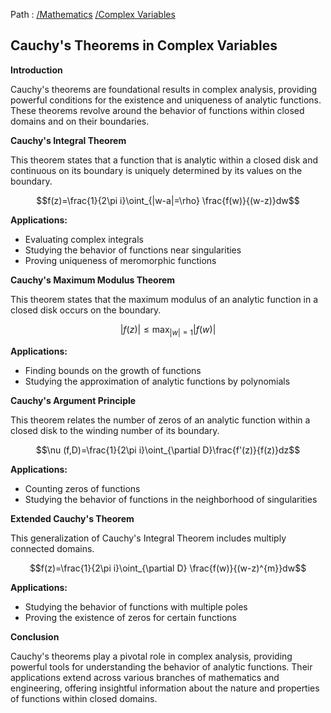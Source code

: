 Path : [/Mathematics](../../index.md) [/Complex Variables](../index.md)
## Cauchy's Theorems in Complex Variables

**Introduction**

Cauchy's theorems are foundational results in complex analysis, providing powerful conditions for the existence and uniqueness of analytic functions. These theorems revolve around the behavior of functions within closed domains and on their boundaries.

**Cauchy's Integral Theorem**

This theorem states that a function that is analytic within a closed disk and continuous on its boundary is uniquely determined by its values on the boundary. 


$$f(z)=\frac{1}{2\pi i}\oint_{|w-a|=\rho} \frac{f(w)}{(w-z)}dw$$

**Applications:**

- Evaluating complex integrals
- Studying the behavior of functions near singularities
- Proving uniqueness of meromorphic functions


**Cauchy's Maximum Modulus Theorem**

This theorem states that the maximum modulus of an analytic function in a closed disk occurs on the boundary.


$$|f(z)| \leq \max_{|w| = 1} |f(w)|$$

**Applications:**

- Finding bounds on the growth of functions
- Studying the approximation of analytic functions by polynomials


**Cauchy's Argument Principle**

This theorem relates the number of zeros of an analytic function within a closed disk to the winding number of its boundary.


$$\nu (f,D)=\frac{1}{2\pi i}\oint_{\partial D}\frac{f'(z)}{f(z)}dz$$

**Applications:**

- Counting zeros of functions
- Studying the behavior of functions in the neighborhood of singularities


**Extended Cauchy's Theorem**

This generalization of Cauchy's Integral Theorem includes multiply connected domains.


$$f(z)=\frac{1}{2\pi i}\oint_{\partial D} \frac{f(w)}{(w-z)^{m}}dw$$

**Applications:**

- Studying the behavior of functions with multiple poles
- Proving the existence of zeros for certain functions


**Conclusion**

Cauchy's theorems play a pivotal role in complex analysis, providing powerful tools for understanding the behavior of analytic functions. Their applications extend across various branches of mathematics and engineering, offering insightful information about the nature and properties of functions within closed domains.
